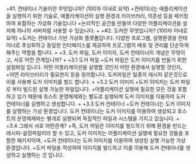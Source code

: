+#1. 컨테이너 기술이란 무엇입니까? (100자 이내로 요약)
+컨테이너는 애플리케이션을 실행하기 위한 기술로, 애플리케이션의 실행 환경과 라이브러리, 의존성 등을 패키징하여 포함하는 가상화 기술입니다 
+논리적인 공간을 만들어 다양한 어플리케이션을 설치해 하나의 서버처럼 사용할 수 있습니다.
+
+#2. 도커란 무엇입니까? (100자 이내로 요약)
+도커는 컨테이너 기반 가상화 플랫폼입니다. 다양한 프로그램, 실행환경을 컨테이너로 추상화하고 동일한 인터페이스를 제공하여 프로그램의 배포 및 관리를 단순하게 해주는 역할을 합니다.
+
+3. 도커 파일, 도커 이미지, 도커 컨테이너의 개념은 무엇이고, 서로 어떤 관계입니까?
+
+3.1 도커 파일
+도커 파일은 도커 이미지를 만들기 위한 설정파일 입니다. 어떤 어플리케이션을 실행할 것인지 어떤 환경에서 실행할 것인지, 
+어떤 라이브러리가 필요한지 등을 정의합니다. 도커파일은 일종의 레시피 같은것으로 이를 사용해 도커 이미지를 빌드 합니다.
+
+3.2 도커 이미지
+도커 이미지는 도커 파일로 부터 빌드된 실행 가능한 파일입니다. 
+어플리케이션 실행에 필요한 모든 것을 포함하고 있기 때문에 호스트 운영체제와는 별도로 실행되며 도커 이미지를 이용하여 도커 컨테이너를 실행하고 생성합니다.
+
+3.3 도커 컨테이너
+도커 컨테이너는 도커 이미지를 실행하는 가상 환경입니다. 도커 컨테이너는 도커 이미지를 이용하여 생성되고 호스트의 운영체제와는 별개로 실행되며 독립적인 파일과 시스템을 가지고 있습니다.
+
+3.4 그래서 서로 어떤관계?
+즉, 도커 파일은 이미지를 빌드하기 위해 환경을 만드는 레시피-설정파일이라 할 수 있고, 도커 이미지는 어플리케이션 실행에 필요한 것들을 포함한 패키지이며, 
+도커 컨테이너는 도커 이미지를 이용하여 생성된 실행 가능한 가상 환경입니다.
+도커 파일을 작성하여 이미지를 빌드하고 이를 이용해 도커 컨테이너를 생성하고 실행하는 것 입니다.
